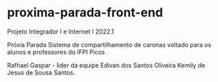 # proxima-parada-front-end
Projeto Integrador I e Internet I 2022.1

Próxia Parada 
Sistema de compartilhamento de caronas voltado para os alunos e professores do IFPI Picos

Rafhael Gaspar - lider da equipe
Edivan dos Santos Oliveira 
Kemily de Jesus de Sousa Santos.
